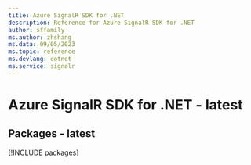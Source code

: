 ```yaml
---
title: Azure SignalR SDK for .NET
description: Reference for Azure SignalR SDK for .NET
author: sffamily
ms.author: zhshang
ms.data: 09/05/2023
ms.topic: reference
ms.devlang: dotnet
ms.service: signalr
---
```

# Azure SignalR SDK for .NET - latest
## Packages - latest
[!INCLUDE [packages](signalr-index.md)]